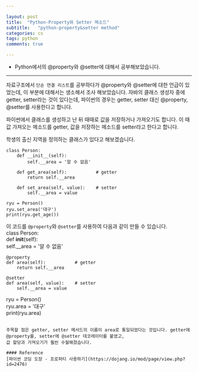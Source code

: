 ```yaml
---  

layout: post
title:  "Python-Property와 Setter 메소드"
subtitle:   "python-property&setter method"
categories: cs
tags: python
comments: true

---
```


- Python에서의 @property와 @setter에 대해서 공부해보았습니다.  

---  

자료구조에서 `단순 연결 리스트`를 공부하다가 @property와 @setter에 대한 언급이 있었는데, 이 부분에 대해서는 생소해서 조사 해보았습니다. 
자바의 클래스 생성자 중에 getter, setter라는 것이 있다는데, 파이썬의 경우는 getter, setter 대신 @property, @setter를 사용한다고 합니다.  

파이썬에서 클래스를 생성하고 난 뒤 때때로 값을 저장하거나 가져오기도 합니다. 이 때 값 가져오는 메소드를 getter, 값을 저장하는 메소드를 
setter라고 한다고 합니다. 

학생의 출신 지역을 정의하는 클래스가 있다고 해보겠습니다.  
```
class Person:  
    def __init__(self):  
        self.__area = '알 수 없음'  
 
    def get_area(self):           # getter  
        return self.__area  
    
    def set_area(self, value):    # setter  
        self.__area = value  
 
ryu = Person()  
ryu.set_area('대구')  
print(ryu.get_age())  
```  

이 코드를 `@property`와 `@setter`를 사용하여 다음과 같이 만들 수 있습니다.  
class Person:  
    def __init__(self):  
        self.__area = '알 수 없음'  
 
    @property
    def area(self):           # getter  
        return self.__area  
        
    @setter
    def area(self, value):    # setter  
        self.__area = value  
 
ryu = Person()  
ryu.area = '대구'  
print(ryu.area)  
```  

주목할 점은 getter, setter 메서드의 이름이 area로 통일되었다는 것입니다. getter에 @property를, setter에 @setter 데코레이터를 붙였고, 
값 할당과 가져오기가 훨씬 수월해졌습니다.  

#### Reference  
[파이썬 코딩 도장 - 프로퍼티 사용하기](https://dojang.io/mod/page/view.php?id=2476)
